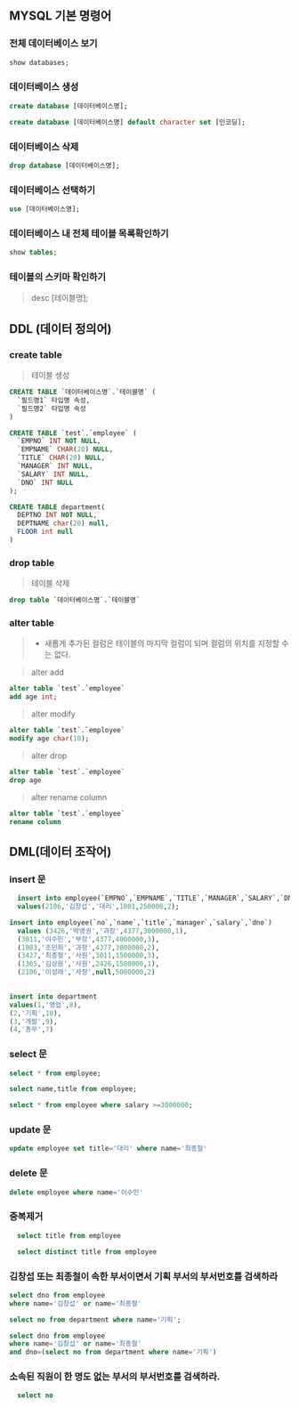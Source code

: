 ## MYSQL 기본 명령어

### 전체 데이터베이스 보기
``` sql
show databases;
```

### 데이터베이스 생성
``` sql
create database [데이터베이스명];
```
``` sql
create database [데이터베이스명] default character set [인코딩];
```

### 데이터베이스 삭제
``` sql
drop database [데이터베이스명];
```

### 데이터베이스 선택하기
``` sql
use [데이터베이스명];
```

### 데이터베이스 내 전체 테이블 목록확인하기
``` sql
show tables;
```



### 테이블의 스키마 확인하기
> desc [테이블명];

## DDL (데이터 정의어)

### create table
> 테이블 생성
``` sql
CREATE TABLE `데이터베이스명`.`테이블명` (
  `필드명1` 타입명 속성,
  `필드명2` 타입명 속성
)
```


``` sql
CREATE TABLE `test`.`employee` (
  `EMPNO` INT NOT NULL,
  `EMPNAME` CHAR(20) NULL,
  `TITLE` CHAR(20) NULL,
  `MANAGER` INT NULL,
  `SALARY` INT NULL,
  `DNO` INT NULL
);
```

``` sql
CREATE TABLE department(
  DEPTNO INT NOT NULL,
  DEPTNAME char(20) null,
  FLOOR int null
)
```

### drop table
> 테이블 삭제
``` sql
drop table `데이터베이스명`.`테이블명`
```

### alter table 
> * 새롭게 추가된 컬럼은 테이블의 마지막 컬럼이 되며 컬럼의 위치를 지정할 수는 없다.


> alter add
``` sql
alter table `test`.`employee`
add age int;
```

> alter modify 
``` sql
alter table `test`.`employee`
modify age char(10);
```

> alter drop
``` sql
alter table `test`.`employee`
drop age
```

> alter rename column
``` sql
alter table `test`.`employee`
rename column 
```

## DML(데이터 조작어)

### insert 문
``` sql
  insert into employee(`EMPNO`,`EMPNAME`,`TITLE`,`MANAGER`,`SALARY`,`DNO`)
  values(2106,'김창섭','대리',1001,250000,2);
```

``` sql
insert into employee(`no`,`name`,`title`,`manager`,`salary`,`dno`)
  values (3426,'박영권','과장',4377,3000000,1),
  (3011,'이수민','부장',4377,4000000,3),
  (1003,'조민희','과장',4377,3000000,2),
  (3427,'최종철','사원',3011,1500000,3),
  (1365,'김상원','사원',2426,1500000,1),
  (2106,'이성래','사장',null,5000000,2)
  
```

``` sql
insert into department
values(1,'영업',8),
(2,'기획',10),
(3,'개발',9),
(4,'총무',7)
```

### select 문
``` sql
select * from employee;
```

``` sql
select name,title from employee;
```

``` sql
select * from employee where salary >=3000000;
```

### update 문
``` sql
update employee set title='대리' where name='최종철'
```

### delete 문
``` sql
delete employee where name='이수민'
```

### 중복제거
``` sql
  select title from employee 
```

``` sql
  select distinct title from employee
```

### 김창섭 또는 최종철이 속한 부서이면서 기획 부서의 부서번호를 검색하라
``` sql
select dno from employee
where name='김창섭' or name='최종철'
```

``` sql
select no from department where name='기획';
```

``` sql
select dno from employee
where name='김창섭' or name='최종철' 
and dno=(select no from department where name='기획')
```

### 소속된 직원이 한 명도 없는 부서의 부서번호를 검색하라.

``` sql
  select no
```

